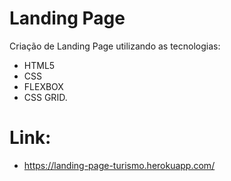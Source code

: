 # Landing Page

Criação de Landing Page utilizando as tecnologias: 

- HTML5 
- CSS 
- FLEXBOX
- CSS GRID.

# Link:

- https://landing-page-turismo.herokuapp.com/
